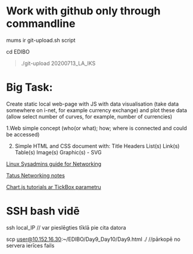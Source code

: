 # Work with github only through commandline
mums ir git-upload.sh script

cd EDIBO
>./git-upload 20200713_LA_IKS



# Big Task:

Create static local web-page with JS with data visualisation (take data somewhere on i-net, for example currency exchange) and plot these data (allow select number of curves, for example, number of currencies)

1.Web simple concept (who(or what); how; where is connected and could be accessed)

2. Simple HTML and CSS document with:
Title
Headers
List(s)
Link(s)
Table(s)
Image(s)
Graphic(s) - SVG

[Linux Sysadmins guide for Networking](https://www.tecmint.com/linux-networking-commands/)

[Tatus Networking notes](https://github.com/tatusmatrix/EDIBO/tree/master/Day9_Day10)

[Chart.js tutorials ar TickBox parametru](http://jsdatav.is/chap02.html)

# SSH bash vidē

ssh local_IP // var pieslēgties tīklā pie cita datora  

scp user@10.152.16.30:~/EDIBO/Day9_Day10/Day9.html ./ //pārkopē no servera ierīces fails
